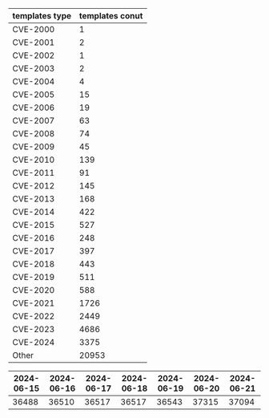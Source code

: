 | templates type | templates conut | 
| --- | --- | 
| CVE-2000 | 1 |
| CVE-2001 | 2 |
| CVE-2002 | 1 |
| CVE-2003 | 2 |
| CVE-2004 | 4 |
| CVE-2005 | 15 |
| CVE-2006 | 19 |
| CVE-2007 | 63 |
| CVE-2008 | 74 |
| CVE-2009 | 45 |
| CVE-2010 | 139 |
| CVE-2011 | 91 |
| CVE-2012 | 145 |
| CVE-2013 | 168 |
| CVE-2014 | 422 |
| CVE-2015 | 527 |
| CVE-2016 | 248 |
| CVE-2017 | 397 |
| CVE-2018 | 443 |
| CVE-2019 | 511 |
| CVE-2020 | 588 |
| CVE-2021 | 1726 |
| CVE-2022 | 2449 |
| CVE-2023 | 4686 |
| CVE-2024 | 3375 |
| Other | 20953 |


|2024-06-15 | 2024-06-16 | 2024-06-17 | 2024-06-18 | 2024-06-19 | 2024-06-20 | 2024-06-21|
|--- | ------ | ------ | ------ | ------ | ------ | ---|
|36488 | 36510 | 36517 | 36517 | 36543 | 37315 | 37094|
